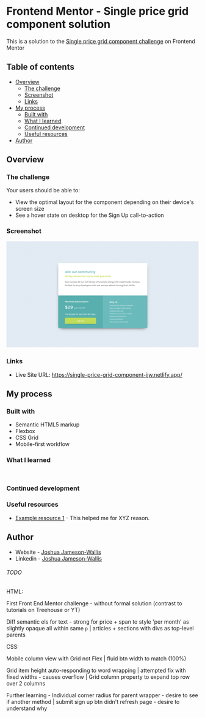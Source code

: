 # Frontend Mentor - Single price grid component solution

This is a solution to the [Single price grid component challenge](https://www.frontendmentor.io/challenges/single-price-grid-component-5ce41129d0ff452fec5abbbc) on Frontend Mentor

## Table of contents

-  [Overview](#overview)
   -  [The challenge](#the-challenge)
   -  [Screenshot](#screenshot)
   -  [Links](#links)
-  [My process](#my-process)
   -  [Built with](#built-with)
   -  [What I learned](#what-i-learned)
   -  [Continued development](#continued-development)
   -  [Useful resources](#useful-resources)
-  [Author](#author)

## Overview

### The challenge

Your users should be able to:

-  View the optimal layout for the component depending on their device's screen size
-  See a hover state on desktop for the Sign Up call-to-action

### Screenshot

![](./screenshot.png)

### Links

-  Live Site URL: https://single-price-grid-component-jjw.netlify.app/

## My process

### Built with

-  Semantic HTML5 markup
-  Flexbox
-  CSS Grid
-  Mobile-first workflow

### What I learned

```html

```

```css

```

### Continued development

### Useful resources

-  [Example resource 1](https://www.example.com) - This helped me for XYZ reason.

## Author

-  Website - [Joshua Jameson-Wallis](https://www.joshuajamesonwallis.com/)
-  Linkedin - [Joshua Jameson-Wallis](https://www.linkedin.com/in/joshua-jameson-wallis/)

###### TODO

HTML:

First Front End Mentor challenge - without formal solution (contrast to tutorials on Treehouse or YT)

Diff semantic els for text - strong for price + span to style 'per month' as slightly opaque all within same `p` | articles + sections with divs as top-level parents

CSS:

Mobile column view with Grid not Flex | fluid btn width to match (100%)

Grid item height auto-responding to word wrapping | attempted fix with fixed widths - causes overflow | Grid column property to expand top row over 2 columns

Further learning - Individual corner radius for parent wrapper - desire to see if another method | submit sign up btn didn't refresh page - desire to understand why

